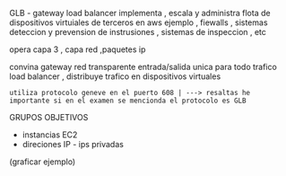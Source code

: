 GLB - gateway load balancer 
implementa , escala y administra flota de dispositivos virtuiales de terceros en aws
ejemplo , fiewalls , sistemas deteccion y prevension de instrusiones , sistemas de inspeccion , etc

opera capa 3 , capa red ,paquetes ip

convina 
    gateway red transparente entrada/salida unica para todo trafico
    load balancer , distribuye trafico en dispositivos virtuales

    utiliza protocolo geneve en el puerto 608 | ---> resaltas he importante si en el examen se mencionda el protocolo es GLB

GRUPOS OBJETIVOS 

- instancias EC2
- direciones IP - ips privadas

(graficar ejemplo)
